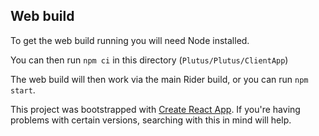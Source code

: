## Web build
To get the web build running you will need Node installed.

You can then run `npm ci` in this directory (`Plutus/Plutus/ClientApp`)

The web build will then work via the main Rider build, or you can run `npm start`.

This project was bootstrapped with [Create React App](https://github.com/facebookincubator/create-react-app). If you're having problems with certain versions, searching with this in mind will help.